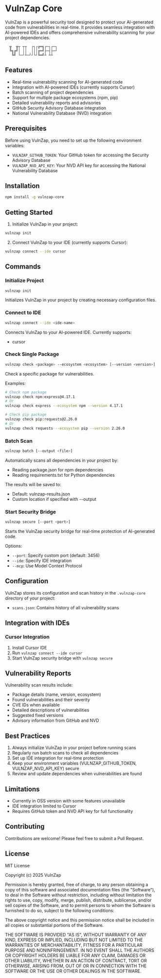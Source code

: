 # VulnZap Core

VulnZap is a powerful security tool designed to protect your AI-generated code from vulnerabilities in real-time. It provides seamless integration with AI-powered IDEs and offers comprehensive vulnerability scanning for your project dependencies.

```
  ╦  ╦┬ ┬┬  ┌┐┌╔═╗┌─┐┌─┐
  ╚╗╔╝│ ││  │││╔═╝├─┤├─┘
   ╚╝ └─┘┴─┘┘└┘╚═╝┴ ┴┴  
```

## Features

- Real-time vulnerability scanning for AI-generated code
- Integration with AI-powered IDEs (currently supports Cursor)
- Batch scanning of project dependencies
- Support for multiple package ecosystems (npm, pip)
- Detailed vulnerability reports and advisories
- GitHub Security Advisory Database integration
- National Vulnerability Database (NVD) integration

## Prerequisites

Before using VulnZap, you need to set up the following environment variables:

- `VULNZAP_GITHUB_TOKEN`: Your GitHub token for accessing the Security Advisory Database
- `VULNZAP_NVD_API_KEY`: Your NVD API key for accessing the National Vulnerability Database

## Installation

```bash
npm install -g vulnzap-core
```

## Getting Started

1. Initialize VulnZap in your project:
```bash
vulnzap init
```

2. Connect VulnZap to your IDE (currently supports Cursor):
```bash
vulnzap connect --ide cursor
```

## Commands

### Initialize Project
```bash
vulnzap init
```
Initializes VulnZap in your project by creating necessary configuration files.

### Connect to IDE
```bash
vulnzap connect --ide <ide-name>
```
Connects VulnZap to your AI-powered IDE. Currently supports:
- cursor

### Check Single Package
```bash
vulnzap check <package> --ecosystem <ecosystem> [--version <version>]
```
Check a specific package for vulnerabilities.

Examples:
```bash
# Check npm package
vulnzap check npm:express@4.17.1
# Or
vulnzap check express --ecosystem npm --version 4.17.1

# Check pip package
vulnzap check pip:requests@2.26.0
# Or
vulnzap check requests --ecosystem pip --version 2.26.0
```

### Batch Scan
```bash
vulnzap batch [--output <file>]
```
Automatically scans all dependencies in your project by:
- Reading package.json for npm dependencies
- Reading requirements.txt for Python dependencies

The results will be saved to:
- Default: vulnzap-results.json
- Custom location if specified with --output

### Start Security Bridge
```bash
vulnzap secure [--port <port>]
```
Starts the VulnZap security bridge for real-time protection of AI-generated code.

Options:
- `--port`: Specify custom port (default: 3456)
- `--ide`: Specify IDE integration
- `--mcp`: Use Model Context Protocol

## Configuration

VulnZap stores its configuration and scan history in the `.vulnzap-core` directory of your project:
- `scans.json`: Contains history of all vulnerability scans

## Integration with IDEs

### Cursor Integration
1. Install Cursor IDE
2. Run `vulnzap connect --ide cursor`
3. Start VulnZap security bridge with `vulnzap secure`

## Vulnerability Reports

Vulnerability scan results include:
- Package details (name, version, ecosystem)
- Found vulnerabilities and their severity
- CVE IDs when available
- Detailed descriptions of vulnerabilities
- Suggested fixed versions
- Advisory information from GitHub and NVD

## Best Practices

1. Always initialize VulnZap in your project before running scans
2. Regularly run batch scans to check all dependencies
3. Set up IDE integration for real-time protection
4. Keep your environment variables (VULNZAP_GITHUB_TOKEN, VULNZAP_NVD_API_KEY) secure
5. Review and update dependencies when vulnerabilities are found

## Limitations

- Currently in OSS version with some features unavailable
- IDE integration limited to Cursor
- Requires GitHub token and NVD API key for full functionality

## Contributing

Contributions are welcome! Please feel free to submit a Pull Request.

## License
MIT License

Copyright (c) 2025 VulnZap

Permission is hereby granted, free of charge, to any person obtaining a copy
of this software and associated documentation files (the "Software"), to deal
in the Software without restriction, including without limitation the rights
to use, copy, modify, merge, publish, distribute, sublicense, and/or sell
copies of the Software, and to permit persons to whom the Software is
furnished to do so, subject to the following conditions:

The above copyright notice and this permission notice shall be included in all
copies or substantial portions of the Software.

THE SOFTWARE IS PROVIDED "AS IS", WITHOUT WARRANTY OF ANY KIND, EXPRESS OR
IMPLIED, INCLUDING BUT NOT LIMITED TO THE WARRANTIES OF MERCHANTABILITY,
FITNESS FOR A PARTICULAR PURPOSE AND NONINFRINGEMENT. IN NO EVENT SHALL THE
AUTHORS OR COPYRIGHT HOLDERS BE LIABLE FOR ANY CLAIM, DAMAGES OR OTHER
LIABILITY, WHETHER IN AN ACTION OF CONTRACT, TORT OR OTHERWISE, ARISING FROM,
OUT OF OR IN CONNECTION WITH THE SOFTWARE OR THE USE OR OTHER DEALINGS IN THE
SOFTWARE. 